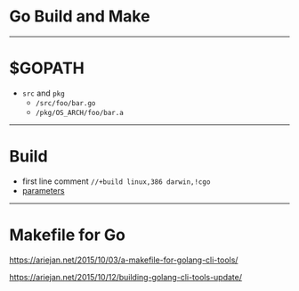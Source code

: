 # Go Build and Make
---
# $GOPATH
- `src` and `pkg`
  - `/src/foo/bar.go`
  - `/pkg/OS_ARCH/foo/bar.a`

---
# Build
- first line comment `//+build linux,386 darwin,!cgo`
- [parameters](https://golang.org/pkg/go/build/)

---
# Makefile for Go

https://ariejan.net/2015/10/03/a-makefile-for-golang-cli-tools/

https://ariejan.net/2015/10/12/building-golang-cli-tools-update/
